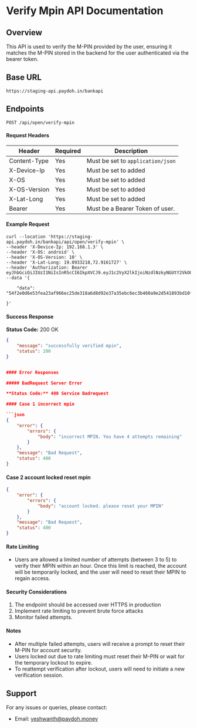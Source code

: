 # Verify Mpin API Documentation

## Overview

This API is used to verify the M-PIN provided by the user, ensuring it matches the M-PIN stored in the backend for the user authenticated via the bearer token.
## Base URL

```
https://staging-api.paydoh.in/bankapi
```

## Endpoints

```
POST /api/open/verify-mpin
```

#### Request Headers

| Header       | Required | Description                       |
| ------------ | -------- | --------------------------------- |
| Content-Type | Yes      | Must be set to `application/json` |
| X-Device-Ip  | Yes      | Must be set to added              |
| X-OS         | Yes      | Must be set to added              |
| X-OS-Version | Yes      | Must be set to added              |
| X-Lat-Long   | Yes      | Must be set to added              |
| Bearer       | Yes      | Must be a Bearer Token of user.   |

#### Example Request

```curl
curl --location 'https://staging-api.paydoh.in/bankapi/api/open/verify-mpin' \
--header 'X-Device-Ip: 192.168.1.3' \
--header 'X-OS: android' \
--header 'X-OS-Version: 10' \
--header 'X-Lat-Long: 19.0933218,72.9161727' \
--header 'Authorization: Bearer eyJhbGciOiJIUzI1NiIsInR5cCI6IkpXVCJ9.eyJ1c2VyX2lkIjoiNzdlNzkyNGUtY2VkOC00fGQ1c3poNSs9P0owczpjaGlaLS8kQTloI0BEVFBnUUtsIiwiaXNzIjoicGF5ZG9oLWJhbmsiLCJleHAiOjE3NjE3MTc5Njh9.QIvofLOxCbv3ERP5MSQpA_mQJsOUku6IshGkDaGmiU8'\
--data '{

    "data": "54f2e0d6e53fea23af966ec25de318a6d8d92e37a35ebc6ec3b460a9e2d541893bd10f4004d8ee6c85efc0"

}'
```

#### Success Response

**Status Code:** 200 OK

```json
{
    "message": "successfully verified mpin",
    "status": 200
}


#### Error Responses

##### BadRequest Server Error 

**Status Code:** 400 Service Badrequest

#### Case 1 incorrect mpin

```json
{
    "error": {
        "errors": {
            "body": "incorrect MPIN. You have 4 attempts remaining"
        }
    },
    "message": "Bad Request",
    "status": 400
}
```

#### Case 2 account locked reset mpin

```json
{
    "error": {
        "errors": {
            "body": "account locked. please reset your MPIN"
        }
    },
    "message": "Bad Request",
    "status": 400
}
```

#### Rate Limiting

- Users are allowed a limited number of attempts (between 3 to 5) to verify their MPIN within an hour. Once this limit is reached, the account will be temporarily locked, and the user will need to reset their MPIN to regain access.

#### Security Considerations

1. The endpoint should be accessed over HTTPS in production
2. Implement rate limiting to prevent brute force attacks
3. Monitor failed attempts.

#### Notes

- After multiple failed attempts, users will receive a prompt to reset their M-PIN for account security.
- Users locked out due to rate limiting must reset their M-PIN or wait for the temporary lockout to expire.
- To reattempt verification after lockout, users will need to initiate a new verification session.

## Support

For any issues or queries, please contact:

- Email: yeshwanth@paydoh.money
